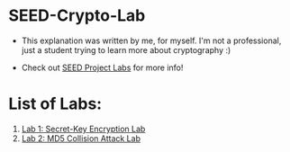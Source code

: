 # SEED-Crypto-Lab

- This explanation was written by me, for myself. I'm not a professional, just a student trying to learn more about cryptography :)

- Check out [SEED Project Labs](https://seedsecuritylabs.org/Labs_20.04/) for more info!

# List of Labs:
1. [Lab 1: Secret-Key Encryption Lab](lab1)
2. [Lab 2: MD5 Collision Attack Lab](lab2)
